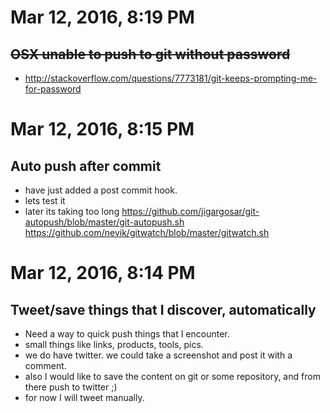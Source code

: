 
# Mar 12, 2016, 8:19 PM
## ~~OSX unable to push to git without password~~
* http://stackoverflow.com/questions/7773181/git-keeps-prompting-me-for-password

# Mar 12, 2016, 8:15 PM
## Auto push after commit

* have just added a post commit hook.
* lets test it
* later its taking too long
	https://github.com/jigargosar/git-autopush/blob/master/git-autopush.sh
	https://github.com/nevik/gitwatch/blob/master/gitwatch.sh

 
# Mar 12, 2016, 8:14 PM
## Tweet/save things that I discover, automatically

* Need a way to quick push things that I encounter.
* small things like links, products, tools, pics. 
* we do have twitter. we could take a screenshot and post it with a comment.
* also I would like to save the content on git or some repository, and from there push to twitter ;)
* for now I will tweet manually.
